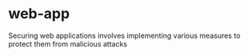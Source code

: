 # web-app
Securing web applications involves implementing various measures to protect them from malicious attacks
